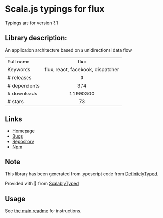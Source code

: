 
# Scala.js typings for flux

Typings are for version 3.1

## Library description:
An application architecture based on a unidirectional data flow

|                    |                 |
| ------------------ | :-------------: |
| Full name          | flux |
| Keywords           | flux, react, facebook, dispatcher |
| # releases         | 0 |
| # dependents       | 374 |
| # downloads        | 11990300 |
| # stars            | 73 |

## Links
- [Homepage](http://facebook.github.io/flux/)
- [Bugs](https://github.com/facebook/flux/issues)
- [Repository](https://github.com/facebook/flux)
- [Npm](https://www.npmjs.com/package/flux)
    


## Note
This library has been generated from typescript code from [DefinitelyTyped](https://definitelytyped.org).

Provided with :purple_heart: from [ScalablyTyped](https://github.com/oyvindberg/ScalablyTyped)

## Usage
See [the main readme](../../readme.md) for instructions.


